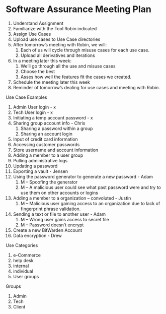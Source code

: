 # Software Assurance Meeting Plan

1. Understand Assignment
2. Familiarize with the Tool Robin indicated
3. Assign Use Cases
4. Upload use cases to Use Case directories
5. After tomorrow’s meeting with Robin, we will:
    1. Each of us will cycle through misuse cases for each use case.
    2. Upload all derivatives and iterations
5. In a meeting later this week:
    1. We’ll go through all the use and misuse cases
    2. Choose the best
    3. Asses how well the features fit the cases we created.
6. Schedule the meeting later this week
7. Reminder of tomorrow’s dealing for use cases and meeting with Robin.


Use Case Examples

1. Admin User login - x
2. Tech User login - x
3. Initiating a temp account password  - x
4. Sharing group account info - Chris
    1. Sharing a password within a group
    2. Sharing an account login
5. Input of credit card information
6. Accessing customer passwords
7. Store username and account information
8. Adding a member to a user group
9. Pulling administrative logs
10. Updating a password
11. Exporting a vault - Jensen
12. Using the password generator to generate a new password - Adam
    1. M – Spoofing the generator
    2. M – A malicious user could see what past password were and try to use them on other accounts or logins
13. Adding a member to a organization – convoluted - Justin
    1. M – Malicious user gaining access to an organization due to lack of fingerprint phrase validation.
14. Sending a text or file to another user - Adam
    1. M – Wrong user gains access to secret file
    2. M – Password doesn’t encrypt
15. Create a new BitWarden Account
16. Data encryption - Drew

Use Categories
1. e-Commerce
2. help desk 
3. internal
4. individual
5. User groups

Groups
1. Admin
2. Tech
3. Client


